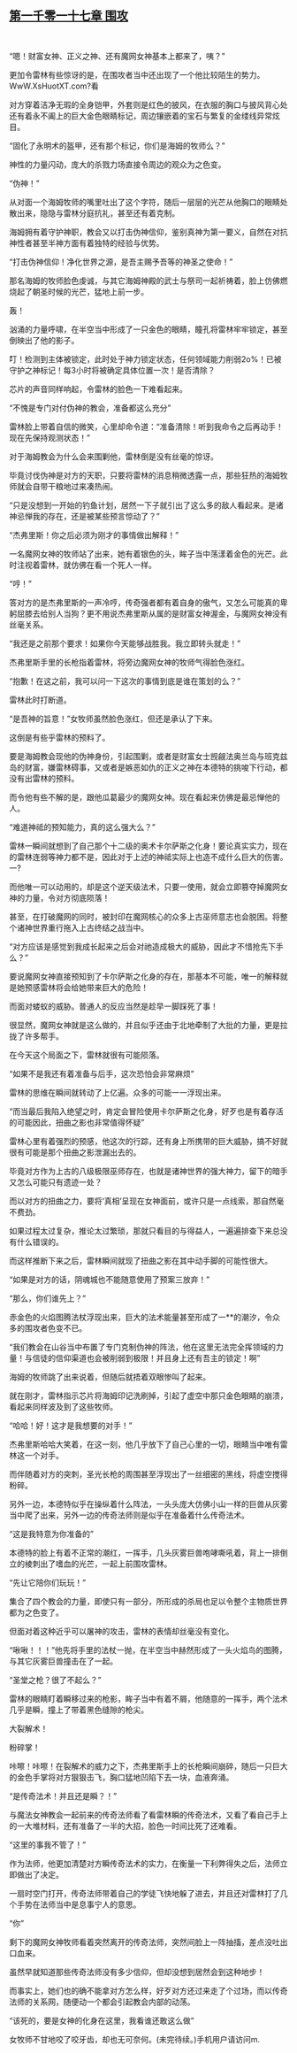 ## [第一千零一十七章 围攻](https://www.xxbiquge.com/11_11222/9043683.html)
﻿

  “嗯！财富女神、正义之神、还有魔网女神基本上都来了，咦？”

  更加令雷林有些惊讶的是，在围攻者当中还出现了一个他比较陌生的势力。WwW.XsHuotXT.com?看

  对方穿着洁净无瑕的全身铠甲，外套则是红色的披风，在衣服的胸口与披风背心处还有着永不阖上的巨大金色眼睛标记，周边镶嵌着的宝石与繁复的金缕线异常炫目。

  “固化了永明术的盔甲，还有那个标记，你们是海姆的牧师么？”

  神性的力量闪动，庞大的杀戮力场直接令周边的观众为之色变。

  “伪神！”

  从对面一个海姆牧师的嘴里吐出了这个字符，随后一层层的光芒从他胸口的眼睛处散出来，隐隐与雷林分庭抗礼，甚至还有着克制。

  海姆拥有着守护神职，教会又以打击伪神信仰，鉴别真神为第一要义，自然在对抗神性者甚至半神方面有着独特的经验与优势。

  “打击伪神信仰！净化世界之源，是吾主赐予吾等的神圣之使命！”

  那名海姆的牧师脸色虔诚，与其它海姆神殿的武士与祭司一起祈祷着，脸上仿佛燃烧起了朝圣时候的光芒，猛地上前一步。

  轰！

  汹涌的力量呼啸，在半空当中形成了一只金色的眼睛，瞳孔将雷林牢牢锁定，甚至倒映出了他的影子。

  叮！检测到主体被锁定，此时处于神力锁定状态，任何领域能力削弱2o%！已被守护之神标记！每3小时将被确定具体位置一次！是否清除？

  芯片的声音同样响起，令雷林的脸色一下难看起来。

  “不愧是专门对付伪神的教会，准备都这么充分”

  雷林脸上带着自信的微笑，心里却命令道：“准备清除！听到我命令之后再动手！现在先保持观测状态！”

  对于海姆教会为什么会来围剿他，雷林倒是没有丝毫的惊讶。

  毕竟讨伐伪神是对方的天职，只要将雷林的消息稍微透露一点，那些狂热的海姆牧师就会自带干粮地过来凑热闹。

  “只是没想到一开始的钓鱼计划，居然一下子就引出了这么多的敌人看起来。是诸神忌惮我的存在，还是被某些预言惊动了？”

  “杰弗里斯！你之后必须为刚才的事情做出解释！”

  一名魔网女神的牧师站了出来，她有着银色的头，眸子当中荡漾着金色的光芒。此时注视着雷林，就仿佛在看一个死人一样。

  “哼！”

  答对方的是杰弗里斯的一声冷哼，传奇强者都有着自身的傲气，又怎么可能真的卑躬屈膝去给别人当狗？更不用说杰弗里斯从属的是财富女神渥金，与魔网女神没有丝毫关系。

  “我还是之前那个要求！如果你今天能够战胜我。我立即转头就走！”

  杰弗里斯手里的长枪指着雷林，将旁边魔网女神的牧师气得脸色涨红。

  “抱歉！在这之前，我可以问一下这次的事情到底是谁在策划的么？”

  雷林此时打断道。

  “是吾神的旨意！”女牧师虽然脸色涨红，但还是承认了下来。

  这倒是有些乎雷林的预料了。

  要是海姆教会现他的伪神身份，引起围剿，或者是财富女士觊觎法奥兰岛与班克兹岛的财富，嫌雷林碍事，又或者是嫉恶如仇的正义之神在本德特的挑唆下行动，都没有出雷林的预料。

  而令他有些不解的是，跟他瓜葛最少的魔网女神。现在看起来仿佛是最忌惮他的人。

  “难道神祗的预知能力，真的这么强大么？”

  雷林一瞬间就想到了自己那个十二级的奥术卡尔萨斯之化身！要论真实实力，现在的雷林连弱等神力都不是，因此对于上述的神祗实际上也造不成什么巨大的伤害。一?

  而他唯一可以动用的，却是这个逆天级法术，只要一使用，就会立即篡夺掉魔网女神的力量，令对方彻底陨落！

  甚至，在打破魔网的同时，被封印在魔网核心的众多上古巫师意志也会脱困。将整个诸神世界重行拖入上古终结之战当中。

  “对方应该是感觉到我成长起来之后会对祂造成极大的威胁，因此才不惜抢先下手么？”

  要说魔网女神直接预知到了卡尔萨斯之化身的存在，那基本不可能，唯一的解释就是她预感雷林将会给她带来巨大的危险！

  而面对蝼蚁的威胁。普通人的反应当然是趁早一脚踩死了事！

  很显然，魔网女神就是这么做的，并且似乎还由于北地牵制了大批的力量，更是拉拢了许多帮手。

  在今天这个局面之下，雷林就很有可能陨落。

  “如果不是我还有着准备与后手，这次恐怕会非常麻烦”

  雷林的思维在瞬间就转动了上亿遍。众多的可能一一浮现出来。

  “而当最后我陷入绝望之时，肯定会冒险使用卡尔萨斯之化身，好歹也是有着存活的可能因此，扭曲之影也非常值得怀疑”

  雷林心里有着强烈的预感，他这次的行踪，还有身上所携带的巨大威胁，搞不好就很有可能是那个扭曲之影泄漏出去的。

  毕竟对方作为上古的八级极限巫师存在，也就是诸神世界的强大神力，留下的暗手又怎么可能只有遗迹一处？

  而以对方的扭曲之力，要将‘真相’呈现在女神面前，或许只是一点线索，那自然毫不费劲。

  如果过程太过复杂，推论太过繁琐，那就只看目的与得益人，一遍遍排查下来总没有什么错误的。

  而这样推断下来之后，雷林瞬间就现了扭曲之影在其中动手脚的可能性很大。

  “如果是对方的话，阴魂城也不能随意使用了预案三放弃！”

  “那么，你们谁先上？”

  赤金色的火焰图腾法杖浮现出来，巨大的法术能量甚至形成了一**的潮汐，令众多的围攻者色变不已。

  “我们教会在山谷当中布置了专门克制伪神的阵法，他在这里无法完全挥领域的力量！与信徒的信仰渠道也会被削弱到极限！并且身上还有吾主的锁定！啊”

  海姆的牧师跳了出来说着，但随后就捂着双眼惨叫了起来。

  就在刚才，雷林指示芯片将海姆印记洗刷掉，引起了虚空中那只金色眼睛的崩溃，看起来同样波及到了这些牧师。

  “哈哈！好！这才是我想要的对手！”

  杰弗里斯哈哈大笑着，在这一刻，他几乎放下了自己心里的一切，眼睛当中唯有雷林这一个对手。

  而伴随着对方的突刺，圣光长枪的周围甚至浮现出了一丝细密的黑线，将虚空搅得粉碎。

  另外一边，本德特似乎在操纵着什么阵法，一头头庞大仿佛小山一样的巨兽从灰雾当中爬了出来，另外一边的传奇法师则是似乎在准备着什么传奇法术。

  “这是我特意为你准备的”

  本德特的脸上有着不正常的潮红，一挥手，几头灰雾巨兽咆哮嘶吼着，背上一排倒立的棱刺出了嗜血的光芒，一起上前围攻雷林。

  “先让它陪你们玩玩！”

  集合了四个教会的力量，即使只有一部分，所形成的杀局也足以令整个主物质世界都为之色变了。

  但面对着这种近乎可以屠神的攻击，雷林的表情却丝毫没有变化。

  “啾啾！！！”他先将手里的法杖一抛，在半空当中赫然形成了一头火焰鸟的图腾，与其它灰雾巨兽撞击在了一起。

  “圣堂之枪？很了不起么？”

  雷林的眼睛盯着瞬移过来的枪影，眸子当中有着不屑，他随意的一挥手，两个法术几乎是瞬，撞上了带着黑色缝隙的枪尖。

  大裂解术！

  粉碎掌！

  咔嚓！咔嚓！在裂解术的威力之下，杰弗里斯手上的长枪瞬间崩碎，随后一只巨大的金色手掌将对方狠狠击飞，胸口猛地凹陷下去一块，血液奔涌。

  “是传奇法术！并且还是瞬？！”

  与魔法女神教会一起前来的传奇法师看了看雷林瞬的传奇法术，又看了看自己手上的一大堆材料，还有准备了一半的大招，脸色一时间比死了还难看。

  “这里的事我不管了！”

  作为法师，他更加清楚对方瞬传奇法术的实力，在衡量一下利弊得失之后，法师立即做出了决定。

  一扇时空门打开，传奇法师带着自己的学徒飞快地躲了进去，并且还对雷林打了几个手势在法师当中是息事宁人的意思。

  “你”

  剩下的魔网女神牧师看着突然离开的传奇法师，突然间脸上一阵抽搐，差点没吐出口血来。

  虽然早就知道那些传奇法师没有多少信仰，但却没想到居然会到这种地步！

  而事实上，她们也的确不能拿对方怎么样，好歹对方还过来走了个过场，而以传奇法师的关系网，随便动一个都会引起教会内部的动荡。

  “该死的，要是女神的化身在这里，我看谁还敢这么做”

  女牧师不甘地咬了咬牙齿，却也无可奈何。(未完待续。)手机用户请访问m.
